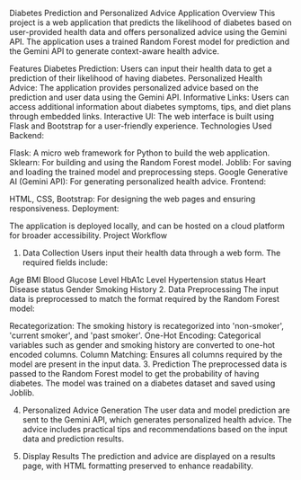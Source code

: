 Diabetes Prediction and Personalized Advice Application
Overview
This project is a web application that predicts the likelihood of diabetes based on user-provided health data and offers personalized advice using the Gemini API. The application uses a trained Random Forest model for prediction and the Gemini API to generate context-aware health advice.

Features
Diabetes Prediction: Users can input their health data to get a prediction of their likelihood of having diabetes.
Personalized Health Advice: The application provides personalized advice based on the prediction and user data using the Gemini API.
Informative Links: Users can access additional information about diabetes symptoms, tips, and diet plans through embedded links.
Interactive UI: The web interface is built using Flask and Bootstrap for a user-friendly experience.
Technologies Used
Backend:

Flask: A micro web framework for Python to build the web application.
Sklearn: For building and using the Random Forest model.
Joblib: For saving and loading the trained model and preprocessing steps.
Google Generative AI (Gemini API): For generating personalized health advice.
Frontend:

HTML, CSS, Bootstrap: For designing the web pages and ensuring responsiveness.
Deployment:

The application is deployed locally, and can be hosted on a cloud platform for broader accessibility.
Project Workflow
1. Data Collection
Users input their health data through a web form. The required fields include:

Age
BMI
Blood Glucose Level
HbA1c Level
Hypertension status
Heart Disease status
Gender
Smoking History
2. Data Preprocessing
The input data is preprocessed to match the format required by the Random Forest model:

Recategorization: The smoking history is recategorized into 'non-smoker', 'current smoker', and 'past smoker'.
One-Hot Encoding: Categorical variables such as gender and smoking history are converted to one-hot encoded columns.
Column Matching: Ensures all columns required by the model are present in the input data.
3. Prediction
The preprocessed data is passed to the Random Forest model to get the probability of having diabetes. The model was trained on a diabetes dataset and saved using Joblib.

4. Personalized Advice Generation
The user data and model prediction are sent to the Gemini API, which generates personalized health advice. The advice includes practical tips and recommendations based on the input data and prediction results.

5. Display Results
The prediction and advice are displayed on a results page, with HTML formatting preserved to enhance readability.
